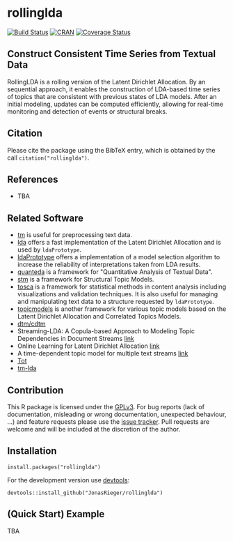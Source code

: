 # rollinglda
[![Build Status](https://travis-ci.org/JonasRieger/rollinglda.svg?branch=master)](https://travis-ci.org/JonasRieger/rollinglda)
[![CRAN](https://www.r-pkg.org/badges/version/rollinglda)](https://cran.r-project.org/package=rollinglda)
[![Coverage Status](https://coveralls.io/repos/github/JonasRieger/rollinglda/badge.svg?branch=master)](https://coveralls.io/github/JonasRieger/rollinglda?branch=master)

## Construct Consistent Time Series from Textual Data
RollingLDA is a rolling version of the Latent Dirichlet Allocation. By an sequential approach, it enables the construction of LDA-based time series of topics that are consistent with previous states of LDA models. After an initial modeling, updates can be computed efficiently, allowing for real-time monitoring and detection of events or structural breaks.

## Citation
Please cite the package using the BibTeX entry, which is obtained by the call ``citation("rollinglda")``.

## References
* TBA

## Related Software
* [tm](https://CRAN.R-project.org/package=tm) is useful for preprocessing text data.
* [lda](https://CRAN.R-project.org/package=lda) offers a fast implementation of the Latent Dirichlet Allocation and is used by ``ldaPrototype``.
* [ldaPrototype](https://github.com/JonasRieger/ldaPrototype) offers a implementation of a model selection algorithm to increase the reliability of interpretations taken from LDA results.
* [quanteda](https://quanteda.io/) is a framework for "Quantitative Analysis of Textual Data".
* [stm](https://www.structuraltopicmodel.com/) is a framework for Structural Topic Models.
* [tosca](https://github.com/Docma-TU/tosca) is a framework for statistical methods in content analysis including visualizations and validation techniques. It is also useful for managing and manipulating text data to a structure requested by ``ldaPrototype``.
* [topicmodels](https://CRAN.R-project.org/package=topicmodels) is another framework for various topic models based on the Latent Dirichlet Allocation and Correlated Topics Models.
* [dtm/cdtm](https://github.com/blei-lab/dtm)
* Streaming-LDA: A Copula-based Approach to Modeling Topic Dependencies in Document Streams [link](https://dl.acm.org/doi/10.1145/2939672.2939781)
* Online Learning for Latent Dirichlet Allocation [link](https://papers.nips.cc/paper/2010/hash/71f6278d140af599e06ad9bf1ba03cb0-Abstract.html)
* A time-dependent topic model for multiple text streams [link](https://www.researchgate.net/publication/221653916_A_time-dependent_topic_model_for_multiple_text_streams)
* [Tot](https://people.cs.umass.edu/~mccallum/papers/tot-kdd06s.pdf)
* [tm-lda](https://www.researchgate.net/publication/254464191_TM-LDA_Efficient_Online_Modeling_of_the_Latent_Topic_Transitions_in_Social_Media)

## Contribution
This R package is licensed under the [GPLv3](https://www.gnu.org/licenses/gpl-3.0.en.html).
For bug reports (lack of documentation, misleading or wrong documentation, unexpected behaviour, ...) and feature requests please use the [issue tracker](https://github.com/JonasRieger/rollinglda/issues).
Pull requests are welcome and will be included at the discretion of the author.

## Installation
```{R}
install.packages("rollinglda")
```
For the development version use [devtools](https://cran.r-project.org/package=devtools):
```{R}
devtools::install_github("JonasRieger/rollinglda")
```

## (Quick Start) Example
TBA
